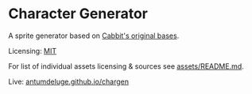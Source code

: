 
# Character Generator

A sprite generator based on [Cabbit's original bases](https://opengameart.org/node/24944).

Licensing: [MIT](LICENSE.txt)

For list of individual assets licensing & sources see [assets/README.md](assets/README.md).

Live: [antumdeluge.github.io/chargen](https://antumdeluge.github.io/chargen)

